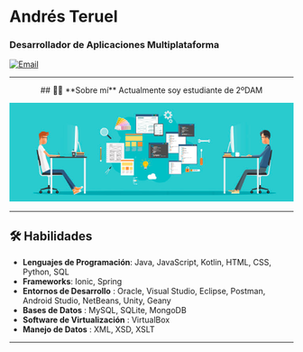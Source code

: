 # Andrés Teruel
### Desarrollador de Aplicaciones Multiplataforma

[![Email](https://img.shields.io/badge/Email-email?style=flat&logo=gmail)](mailto:andresterueltorres@gmail.com)

---

<p align="center">
  ## 🧑‍💻 **Sobre mí**
  Actualmente soy estudiante de 2ºDAM
</p>

<p align="center">
  <img src="https://github.com/Andresteruel/Andresteruel/blob/main/bannerprogramacion.jpg" alt="Developer Workspace">
</p>

---

## 🛠 **Habilidades**
- **Lenguajes de Programación**: Java, JavaScript, Kotlin, HTML, CSS, Python, SQL
- **Frameworks**: Ionic, Spring
- **Entornos de Desarrollo** : Oracle, Visual Studio, Eclipse, Postman, Android Studio, NetBeans, Unity, Geany
- **Bases de Datos** : MySQL, SQLite, MongoDB
- **Software de Virtualización** : VirtualBox
- **Manejo de Datos** : XML, XSD, XSLT

---
